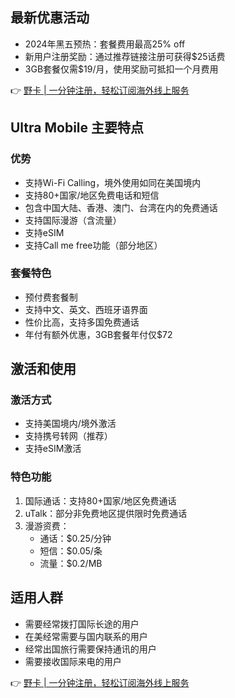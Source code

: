 ## 最新优惠活动

- 2024年黑五预热：套餐费用最高25% off
- 新用户注册奖励：通过推荐链接注册可获得$25话费
- 3GB套餐仅需$19/月，使用奖励可抵扣一个月费用

👉 [野卡 | 一分钟注册，轻松订阅海外线上服务](https://bit.ly/bewildcard)

## Ultra Mobile 主要特点

### 优势
- 支持Wi-Fi Calling，境外使用如同在美国境内
- 支持80+国家/地区免费电话和短信
- 包含中国大陆、香港、澳门、台湾在内的免费通话
- 支持国际漫游（含流量）
- 支持eSIM
- 支持Call me free功能（部分地区）

### 套餐特色
- 预付费套餐制
- 支持中文、英文、西班牙语界面
- 性价比高，支持多国免费通话
- 年付有额外优惠，3GB套餐年付仅$72

## 激活和使用

### 激活方式
- 支持美国境内/境外激活
- 支持携号转网（推荐）
- 支持eSIM激活

### 特色功能
1. 国际通话：支持80+国家/地区免费通话
2. uTalk：部分非免费地区提供限时免费通话
3. 漫游资费：
   - 通话：$0.25/分钟
   - 短信：$0.05/条
   - 流量：$0.2/MB

## 适用人群
- 需要经常拨打国际长途的用户
- 在美经常需要与国内联系的用户
- 经常出国旅行需要保持通讯的用户
- 需要接收国际来电的用户

👉 [野卡 | 一分钟注册，轻松订阅海外线上服务](https://bit.ly/bewildcard)
